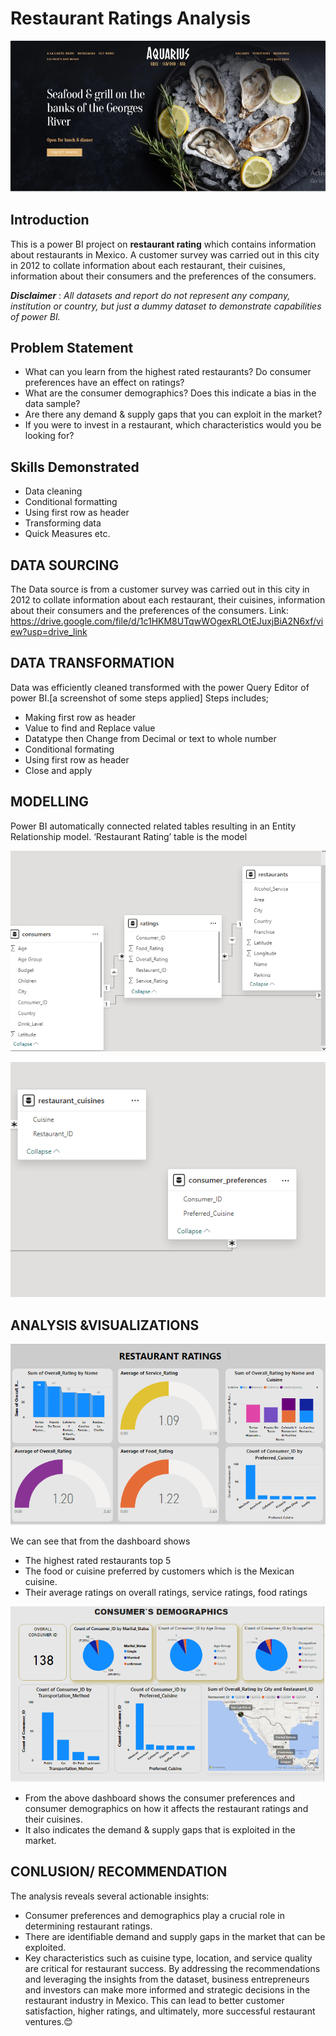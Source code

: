 # Restaurant Ratings Analysis

![](image-jpg.png)

## Introduction

This is a power BI project on **restaurant rating** which contains information about restaurants in Mexico. 
A customer survey was carried out in this city in 2012 to collate information about each restaurant, their cuisines, information about their consumers and the preferences of the consumers.

**_Disclaimer_** : _All datasets and report do not represent any company, institution or country, but just a dummy dataset to demonstrate capabilities of power BI._

## Problem Statement

- 	What can you learn from the highest rated restaurants? Do consumer preferences have an effect on ratings?
- 	What are the consumer demographics? Does this indicate a bias in the data sample?
- 	Are there any demand & supply gaps that you can exploit in the market?
- 	If you were to invest in a restaurant, which characteristics would you be looking for?

## Skills Demonstrated

- 	Data cleaning
- 	Conditional formatting
- 	Using first row as header
- 	Transforming data
- 	Quick Measures etc.

## DATA SOURCING

The Data source is from a customer survey was carried out in this city in 2012 to collate information about each restaurant, their cuisines, information about their consumers and the preferences of the consumers. Link: https://drive.google.com/file/d/1c1HKM8UTqwWOgexRLOtEJuxjBiA2N6xf/view?usp=drive_link

## DATA TRANSFORMATION

Data was efficiently cleaned transformed with the power Query Editor of power BI.[a screenshot of some steps applied] Steps includes;
- 	Making first row as header 
- 	Value to find and Replace value 
- 	Datatype then Change from Decimal or text to whole number
- 	Conditional formating
- 	Using first row as header
- 	Close and apply

## MODELLING

Power BI automatically connected related tables resulting in an Entity Relationship model. ‘Restaurant Rating’ table is the model

![](modeling1.png)

![](modeling2.png)

## ANALYSIS &VISUALIZATIONS

![](restaurant_ratings.png)

We can see that from the dashboard shows
- 	The highest rated restaurants top 5
- 	The food or cuisine preferred by customers which is the Mexican cuisine.
- 	Their average ratings on overall ratings, service ratings, food ratings

![](consumers_demographics.png)

- 	From the above dashboard shows the consumer preferences and consumer demographics on how it affects the restaurant ratings and their cuisines. 
- 	It also indicates the demand & supply gaps that is exploited in the market.
  

## CONLUSION/ RECOMMENDATION

The analysis reveals several actionable insights:
- 	Consumer preferences and demographics play a crucial role in determining restaurant ratings.
- 	There are identifiable demand and supply gaps in the market that can be exploited.
- 	Key characteristics such as cuisine type, location, and service quality are critical for restaurant success. By addressing the recommendations and leveraging the insights from the dataset, business entrepreneurs and investors can make more informed and strategic decisions in the restaurant industry in Mexico. This can lead to better customer satisfaction, higher ratings, and ultimately, more successful restaurant ventures.😊


















